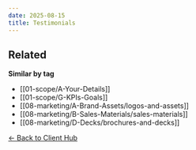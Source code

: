 ```yaml
---
date: 2025-08-15
title: Testimonials
---
```


<!-- RELATED:START -->

## Related
**Similar by tag**
- [[01-scope/A-Your-Details]]
- [[01-scope/G-KPIs-Goals]]
- [[08-marketing/A-Brand-Assets/logos-and-assets]]
- [[08-marketing/B-Sales-Materials/sales-materials]]
- [[08-marketing/D-Decks/brochures-and-decks]]

<!-- RELATED:END -->



[← Back to Client Hub](https://www.builtbyrays.com/Client-Vault/portal)